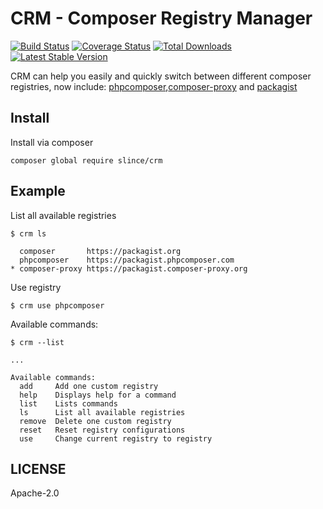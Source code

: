 # CRM - Composer Registry Manager

[![Build Status](https://img.shields.io/travis/slince/crm/master.svg?style=flat-square)](https://travis-ci.org/slince/crm)
[![Coverage Status](https://img.shields.io/codecov/c/github/slince/crm.svg?style=flat-square)](https://codecov.io/github/slince/crm)
[![Total Downloads](https://img.shields.io/packagist/dt/slince/crm.svg?style=flat-square)](https://packagist.org/packages/slince/crm)
[![Latest Stable Version](https://img.shields.io/packagist/v/slince/crm.svg?style=flat-square&label=stable)](https://packagist.org/packages/slince/crm)

CRM can help you easily and quickly switch between different composer registries, now include: [phpcomposer](http://www.phpcomposer.com/),[composer-proxy](https://www.composer-proxy.org/) 
and [packagist](https://packagist.org/)


## Install

Install via composer
```
composer global require slince/crm
```

## Example

List all available registries

```
$ crm ls

  composer       https://packagist.org
  phpcomposer    https://packagist.phpcomposer.com
* composer-proxy https://packagist.composer-proxy.org

```

Use registry

```
$ crm use phpcomposer

```


Available commands:

```
$ crm --list

...

Available commands:
  add     Add one custom registry
  help    Displays help for a command
  list    Lists commands
  ls      List all available registries
  remove  Delete one custom registry
  reset   Reset registry configurations
  use     Change current registry to registry
```

## LICENSE

Apache-2.0